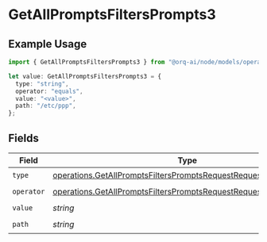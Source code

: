 # GetAllPromptsFiltersPrompts3

## Example Usage

```typescript
import { GetAllPromptsFiltersPrompts3 } from "@orq-ai/node/models/operations";

let value: GetAllPromptsFiltersPrompts3 = {
  type: "string",
  operator: "equals",
  value: "<value>",
  path: "/etc/ppp",
};
```

## Fields

| Field                                                                                                                                                  | Type                                                                                                                                                   | Required                                                                                                                                               | Description                                                                                                                                            |
| ------------------------------------------------------------------------------------------------------------------------------------------------------ | ------------------------------------------------------------------------------------------------------------------------------------------------------ | ------------------------------------------------------------------------------------------------------------------------------------------------------ | ------------------------------------------------------------------------------------------------------------------------------------------------------ |
| `type`                                                                                                                                                 | [operations.GetAllPromptsFiltersPromptsRequestRequestBody3Type](../../models/operations/getallpromptsfilterspromptsrequestrequestbody3type.md)         | :heavy_check_mark:                                                                                                                                     | N/A                                                                                                                                                    |
| `operator`                                                                                                                                             | [operations.GetAllPromptsFiltersPromptsRequestRequestBody3Operator](../../models/operations/getallpromptsfilterspromptsrequestrequestbody3operator.md) | :heavy_check_mark:                                                                                                                                     | N/A                                                                                                                                                    |
| `value`                                                                                                                                                | *string*                                                                                                                                               | :heavy_check_mark:                                                                                                                                     | N/A                                                                                                                                                    |
| `path`                                                                                                                                                 | *string*                                                                                                                                               | :heavy_check_mark:                                                                                                                                     | N/A                                                                                                                                                    |